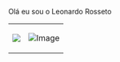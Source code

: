 Olá eu sou o Leonardo Rosseto



<table>
  <tr>
    <td>
      <picture>
        <source
          srcset="https://github-readme-stats.vercel.app/api?username=Leonardo-Rosseto12&show_icons=true&theme=radical"
          media="(prefers-color-scheme: dark)"
        />
        <source
          srcset="https://github-readme-stats.vercel.app/api?username=Leonardo-Rosseto12&show_icons=true"
          media="(prefers-color-scheme: light), (prefers-color-scheme: no-preference)"
        />
        <img src="https://github-readme-stats.vercel.app/api?username=Leonardo-Rosseto12&show_icons=true" />
      </picture>
    </td>
    <td>
      <p align="right">
        <img src="https://github.com/user-attachments/assets/e743e6fa-0263-47fd-9c04-3baacc9ed5da" alt="Image" />
      </p>
    </td>
  </tr>

